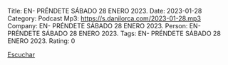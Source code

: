 Title: EN- PRÉNDETE SÁBADO 28 ENERO 2023.
Date: 2023-01-28
Category: Podcast
Mp3: https://s.danilorca.com/2023-01-28.mp3
Company: EN- PRÉNDETE SÁBADO 28 ENERO 2023.
Person: EN- PRÉNDETE SÁBADO 28 ENERO 2023.
Tags: EN- PRÉNDETE SÁBADO 28 ENERO 2023.
Rating: 0

<a href="https://s.danilorca.com/2023-01-28.mp3" type="audio/mpeg">
Escuchar
</a>
